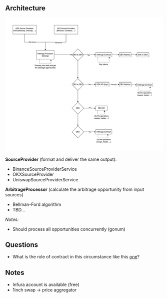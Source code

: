 ## Architecture

![Architecture](media/arbitrage-bots-architecture.jpg)

**SourceProvider** (format and deliver the same output):

- BinanceSourceProviderService
- OKXSourceProvider
- UniswapSourceProviderService

**ArbitrageProcessor** (calculate the arbitrage opportunity from input sources)

- Bellman-Ford algorithm
- TBD...

_Notes:_

- Should process all opportunities concurrently (gonum)

## Questions

- What is the role of contract in this circumstance like this [one](https://etherscan.io/address/0x507888e987257a8dde6f8afa46375cefe2cbf504)?

## Notes

- Infura account is available (free)
- 1inch swap -> price aggregator
